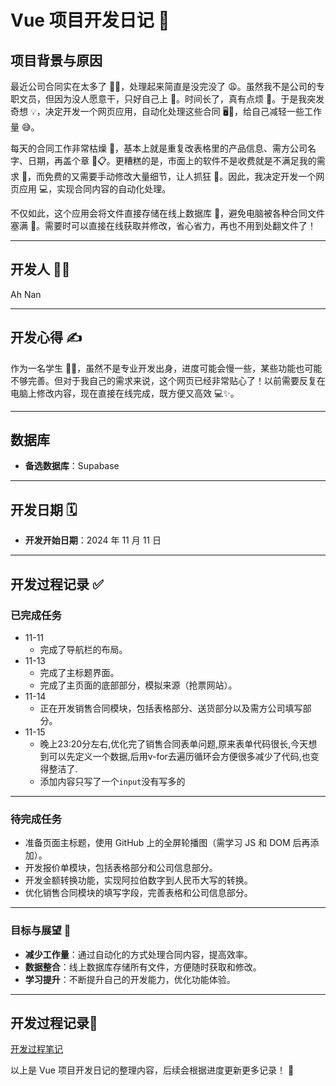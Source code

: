 # Vue 项目开发日记 📖

## 项目背景与原因

最近公司合同实在太多了 📄📄，处理起来简直是没完没了 😩。虽然我不是公司的专职文员，但因为没人愿意干，只好自己上 🙋。时间长了，真有点烦 🤯。于是我突发奇想 💡，决定开发一个网页应用，自动化处理这些合同 🖥️📑，给自己减轻一些工作量 😅。

每天的合同工作非常枯燥 🫠，基本上就是重复改表格里的产品信息、需方公司名字、日期，再盖个章 📅📋。更糟糕的是，市面上的软件不是收费就是不满足我的需求 💸，而免费的又需要手动修改大量细节，让人抓狂 🤯。因此，我决定开发一个网页应用 💻，实现合同内容的自动化处理。

不仅如此，这个应用会将文件直接存储在线上数据库 💾，避免电脑被各种合同文件塞满 📂。需要时可以直接在线获取并修改，省心省力，再也不用到处翻文件了！

------

## 开发人 👨‍💻

Ah Nan

------

## 开发心得 ✍️

作为一名学生 👨‍🎓，虽然不是专业开发出身，进度可能会慢一些，某些功能也可能不够完善。但对于我自己的需求来说，这个网页已经非常贴心了！以前需要反复在电脑上修改内容，现在直接在线完成，既方便又高效 💻✨。

------

## 数据库

- **备选数据库**：Supabase

------

## 开发日期 🗓️

- **开发开始日期**：2024 年 11 月 11 日

------

## 开发过程记录 ✅

### 已完成任务

- 11-11
  - 完成了导航栏的布局。
- 11-13
  - 完成了主标题界面。
  - 完成了主页面的底部部分，模拟来源（抢票网站）。
- 11-14
  - 正在开发销售合同模块，包括表格部分、送货部分以及需方公司填写部分。
- 11-15
  - 晚上23:20分左右,优化完了销售合同表单问题,原来表单代码很长,今天想到可以先定义一个数据,后用v-for去遍历循环会方便很多减少了代码,也变得整洁了.
  - 添加内容只写了一个`input`没有写多的


------

### 待完成任务

- 准备页面主标题，使用 GitHub 上的全屏轮播图（需学习 JS 和 DOM 后再添加）。
- 开发报价单模块，包括表格部分和公司信息部分。
- 开发金额转换功能，实现阿拉伯数字到人民币大写的转换。
- 优化销售合同模块的填写字段，完善表格和公司信息部分。

------

### 目标与展望 🎯

- **减少工作量**：通过自动化的方式处理合同内容，提高效率。
- **数据整合**：线上数据库存储所有文件，方便随时获取和修改。
- **学习提升**：不断提升自己的开发能力，优化功能体验。

------

## 开发过程记录📖

[开发过程笔记](./Vue项目开发.md)

以上是 Vue 项目开发日记的整理内容，后续会根据进度更新更多记录！ 🚀
